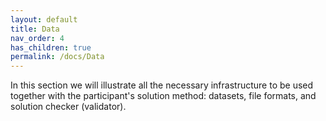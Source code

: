 ```yaml
---
layout: default
title: Data
nav_order: 4
has_children: true
permalink: /docs/Data
---
```


In this section we will illustrate all
the necessary infrastructure to be used together with the
participant's solution method: datasets, file formats, and solution checker (validator).